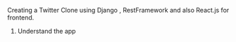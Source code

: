 Creating a Twitter Clone using Django , RestFramework and also React.js for frontend.

1) Understand the app
